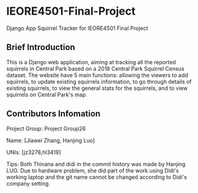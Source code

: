 # IEORE4501-Final-Project

Django App Squirrel Tracker for IEORE4501 Final Project

## Brief Introduction

This is a Django web application, aiming at tracking all the reported squirrels in Central Park based on a 2018 Central Park Squirrel Census dataset. 
The website have 5 main functions: allowing the viewers to add squirrels, to update existing squirrels information, to go through details of existing squirrels, to view the general stats for the squirrels, and to view squirrels on Central Park's map.


## Contributors Infomation

Project Group: Project Group26

Name: [Jiawei Zhang, Hanjing Luo]

UNIs: [jz3278,hl3419]

Tips: Both Thinana and didi in the commit history was made by Hanjing LUO. Due to hardware problem, she did part of the work using Didi's working laptop and the git name cannot be changed according to Didi's company setting.
